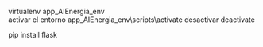 virtualenv app_AIEnergia_env  
activar el entorno
app_AIEnergia_env\scripts\activate
desactivar
deactivate

pip install flask
